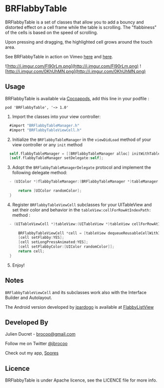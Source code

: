 BRFlabbyTable
=============

BRFlabbyTable is a set of classes that allow you to add a bouncy and distorted effect on a cell frame while the table is scrolling. The "flabbiness" of the cells is based on the speed of scrolling.

Upon pressing and dragging, the highlighted cell grows around the touch area.

See BRFlabbyTable in action on Vimeo [here](https://vimeo.com/90079010) and [here](https://vimeo.com/90078782).



![http://i.imgur.com/Fl90rLm.png](http://i.imgur.com/Fl90rLm.png)
![http://i.imgur.com/0KhUhMN.png](http://i.imgur.com/0KhUhMN.png)

Usage
-----

BRFlabbyTable is available via [Cocoapods](http://cocoapods.org/), add this line in your podfile :
  ```
  pod 'BRFlabbyTable', '~> 1.0'
  ```

1.  Import the classes into your view controller:

  ```objective-c
    #import "BRFlabbyTableManager.h"
    #import "BRFlabbyTableViewCell.h"
  ```

2.  Initialize the `BRFlabbyTableManager` in the `viewDidLoad` method of your view controller or any `init` method

  ```objective-c
    self.flabbyTableManager = [[BRFlabbyTableManager alloc] initWithTableView:self.tableView];
    [self.flabbyTableManager setDelegate:self];
  ```

3.  Adopt the `BRFlabbyTableManagerDelegate` protocol and implement the following delegate method:

  ```objective-c
    - (UIColor *)flabbyTableManager:(BRFlabbyTableManager *)tableManager flabbyColorForIndexPath:(NSIndexPath *)indexPath{
            
        return [UIColor randomColor];
    }

  ```

4.  Register `BRFlabbyTableViewCell` subclasses for your UITableView and set their color and behavior in the `tableView:cellForRowAtIndexPath:` method :

  ```objective-c
    - (UITableViewCell *)tableView:(UITableView *)tableView cellForRowAtIndexPath:(NSIndexPath *)indexPath{
    
        BRFlabbyTableViewCell *cell = [tableView dequeueReusableCellWithIdentifier:@"BRFlabbyTableViewCellIdentifier" forIndexPath:indexPath];
        [cell setFlabby:YES];
        [cell setLongPressAnimated:YES];
        [cell setFlabbyColor:[UIColor randomColor]];
        return cell;
    }
  ```

5.  Enjoy!


Notes
-----
`BRFlabbyTableViewCell` and its subclasses work also with the Interface Builder and Autolayout.

The Android version developed by [jpardogo](https://github.com/jpardogo) is available at [FlabbyListView](https://github.com/jpardogo/FlabbyListView)

Developed By
----

Julien Ducret - <brocoo@gmail.com>

Follow me on Twitter [@jbrocoo](https://twitter.com/jbrocoo)

Check out my app, [Spores](https://itunes.apple.com/us/app/spores/id718495353?l=fr&ls=1&mt=8)


Licence
----

BRFlabbyTable is under Apache licence, see the LICENCE file for more info.
